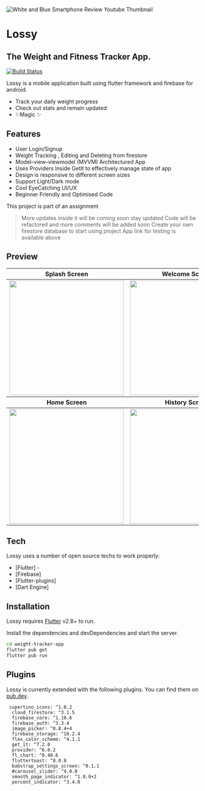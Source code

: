 ![White and Blue Smartphone Review Youtube Thumbnail](https://user-images.githubusercontent.com/55774240/148648863-09f0224c-62b0-460b-8d9a-2787f8d920f4.png)


# Lossy
## The Weight and Fitness Tracker App.

[![Build Status](https://travis-ci.org/joemccann/dillinger.svg?branch=master)](https://github.com/Lakhankumawat/weight-tracker-app)

Lossy is a mobile application built using flutter framework and firebase for android.

- Track your daily weight progress
- Check out stats and remain updated
- ✨Magic ✨

## Features

- User Login/Signup 
- Weight Tracking , Editing and Deleting from firestore
- Model–view–viewmodel (MVVM) Architectured App
- Uses Providers Inside GetIt to effectively manage state of app
- Design is responsive to different screen sizes
- Support Light/Dark mode
- Cool EyeCatching UI/UX
- Beginner Friendly and Optimised Code

This project is part of an assignment 

> More updates inside it will be coming soon stay updated
> Code will be refactored and more comments will be added soon
> Create your own firestore database to start using project
> App link for testing is available above

## Preview
<table>
<thead>
  <tr>
    <th>Splash Screen</th>
    <th>Welcome Screen</th>
    <th>Login/Signup</th>
  </tr>
</thead>
<tbody>
  <tr>
    <td><img width="300" src="https://user-images.githubusercontent.com/55774240/148362723-ca6936cd-0aa8-4685-a8a6-e9894ec902cc.jpg"></td>
    <td><img width="300" src="https://user-images.githubusercontent.com/55774240/148362678-f4d1c771-a473-409c-b933-b880b81bbb3e.jpg"></td>
   <td><img width="300" src="https://user-images.githubusercontent.com/55774240/148362711-1a261c07-4966-4978-8b0b-e27cac778b01.jpg"></td>
    
    
  </tr>
</tbody>
 <thead>
  <tr>
    <th>Home Screen</th>
    <th>History Screen</th>
    <th>User Profile</th>
  </tr>
</thead>
 <tbody>
  <tr>
   <td><img width="300" src="https://user-images.githubusercontent.com/55774240/148362696-d694681b-b183-4b48-a9cf-e2624d085e9d.jpg"></td>
     <td><img width="300" src="https://user-images.githubusercontent.com/55774240/148363267-8624d623-4966-4a20-8081-b13babddb368.jpg"></td>
    <td><img width="300" src="https://user-images.githubusercontent.com/55774240/148363279-4dfd4f65-5020-4e6f-b2ee-0d9a7873b7a6.jpg"></td>
  </tr>
</tbody>
</table>



## Tech

Lossy uses a number of open source techs to work properly:

- [Flutter] - 
- [Firebase] 
- [Flutter-plugins] 
- [Dart Engine] 

## Installation

Lossy requires [Flutter](https://flutter.dev/) v2.8+ to run.

Install the dependencies and devDependencies and start the server.

```sh
cd weight-tracker-app
flutter pub get
flutter pub run
```

## Plugins

Lossy is currently extended with the following plugins.
You can find them on [pub.dev](https://pub.dev/).

```
 cupertino_icons: ^1.0.2
  cloud_firestore: ^3.1.5
  firebase_core: ^1.10.6
  firebase_auth: ^3.3.4
  image_picker: ^0.8.4+4
  firebase_storage: ^10.2.4
  flex_color_scheme: ^4.1.1
  get_it: ^7.2.0
  provider: ^6.0.2
  fl_chart: ^0.40.6
  fluttertoast: ^8.0.8
  babstrap_settings_screen: ^0.1.1
  #carousel_slider: ^4.0.0
  smooth_page_indicator: ^1.0.0+2
  percent_indicator: ^3.4.0
 ``` 

 


